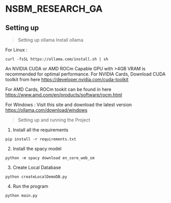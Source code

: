 # NSBM_RESEARCH_GA

## Setting up

> Setting up ollama
Install ollama

For Linux :
```
curl -fsSL https://ollama.com/install.sh | sh
```

An NVIDIA CUDA or AMD ROCm Capable GPU with >4GB VRAM is recommended for optimal performance.
For NVIDIA Cards, Download CUDA toolkit from here 
https://developer.nvidia.com/cuda-toolkit

For AMD Cards, ROCm tookit can be found in here 
https://www.amd.com/en/products/software/rocm.html

For Windows :
Visit this site and download the latest version
https://ollama.com/download/windows

> Setting up and running the Project

1. Install all the requirements
```
pip install -r requirements.txt
```
2. Install the spacy model
```
python -m spacy download en_core_web_sm
```
3. Create Local Database
```
python createLocalDemoDB.py
```
4. Run the program
```
python main.py
```